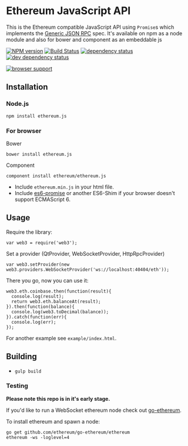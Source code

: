 # Ethereum JavaScript API

This is the Ethereum compatible JavaScript API using `Promise`s
which implements the [Generic JSON RPC](https://github.com/ethereum/wiki/wiki/Generic-JSON-RPC) spec. It's available on npm as a node module and also for bower and component as an embeddable js

[![NPM version][npm-image]][npm-url] [![Build Status][travis-image]][travis-url] [![dependency status][dep-image]][dep-url] [![dev dependency status][dep-dev-image]][dep-dev-url]

[![browser support](https://ci.testling.com/ethereum/ethereum.js.png)](https://ci.testling.com/ethereum/ethereum.js)

## Installation

### Node.js

    npm install ethereum.js

### For browser
Bower

	bower install ethereum.js

Component

	component install ethereum/ethereum.js

* Include `ethereum.min.js` in your html file.
* Include [es6-promise](https://github.com/jakearchibald/es6-promise) or another ES6-Shim if your browser doesn't support ECMAScript 6.

## Usage
Require the library:

	var web3 = require('web3');

Set a provider (QtProvider, WebSocketProvider, HttpRpcProvider)

	var web3.setProvider(new web3.providers.WebSocketProvider('ws://localhost:40404/eth'));

There you go, now you can use it:

```
web3.eth.coinbase.then(function(result){
  console.log(result);
  return web3.eth.balanceAt(result);
}).then(function(balance){
  console.log(web3.toDecimal(balance));
}).catch(function(err){
  console.log(err);
});
```


For another example see `example/index.html`.

## Building

* `gulp build`


### Testing

**Please note this repo is in it's early stage.**

If you'd like to run a WebSocket ethereum node check out
[go-ethereum](https://github.com/ethereum/go-ethereum).

To install ethereum and spawn a node:

```
go get github.com/ethereum/go-ethereum/ethereum
ethereum -ws -loglevel=4
```

[npm-image]: https://badge.fury.io/js/ethereum.js.png
[npm-url]: https://npmjs.org/package/ethereum.js
[travis-image]: https://travis-ci.org/ethereum/ethereum.js.svg
[travis-url]: https://travis-ci.org/ethereum/ethereum.js
[dep-image]: https://david-dm.org/ethereum/ethereum.js.svg
[dep-url]: https://david-dm.org/ethereum/ethereum.js
[dep-dev-image]: https://david-dm.org/ethereum/ethereum.js/dev-status.svg
[dep-dev-url]: https://david-dm.org/ethereum/ethereum.js#info=devDependencies